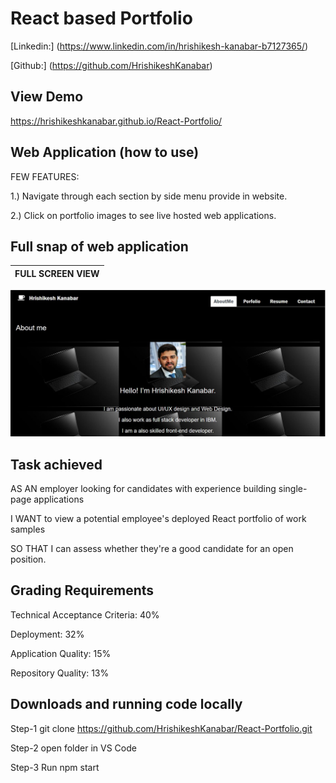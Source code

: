 # React based Portfolio

[Linkedin:] (https://www.linkedin.com/in/hrishikesh-kanabar-b7127365/)

[Github:] (https://github.com/HrishikeshKanabar)

## View Demo

https://hrishikeshkanabar.github.io/React-Portfolio/

## Web Application (how to use)

FEW FEATURES:

1.) Navigate through each section by side menu provide in website.

2.) Click on portfolio images to see live hosted web applications.

## Full snap of web application

FULL SCREEN VIEW         |  
:--------------------------------:|
![Full Screen](https://github.com/HrishikeshKanabar/React-Portfolio/blob/main/src/components/images/port.JPG)

## Task achieved

AS AN employer looking for candidates with experience building single-page applications

I WANT to view a potential employee's deployed React portfolio of work samples

SO THAT I can assess whether they're a good candidate for an open position.

## Grading Requirements

Technical Acceptance Criteria: 40%

Deployment: 32%

Application Quality: 15%

Repository Quality: 13%

## Downloads and running code locally

Step-1 git clone  https://github.com/HrishikeshKanabar/React-Portfolio.git

Step-2 open folder in VS Code 

Step-3 Run npm start


